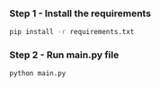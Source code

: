
### Step 1 - Install the requirements

```bash
pip install -r requirements.txt
```

### Step 2 - Run main.py file

```bash
python main.py
```